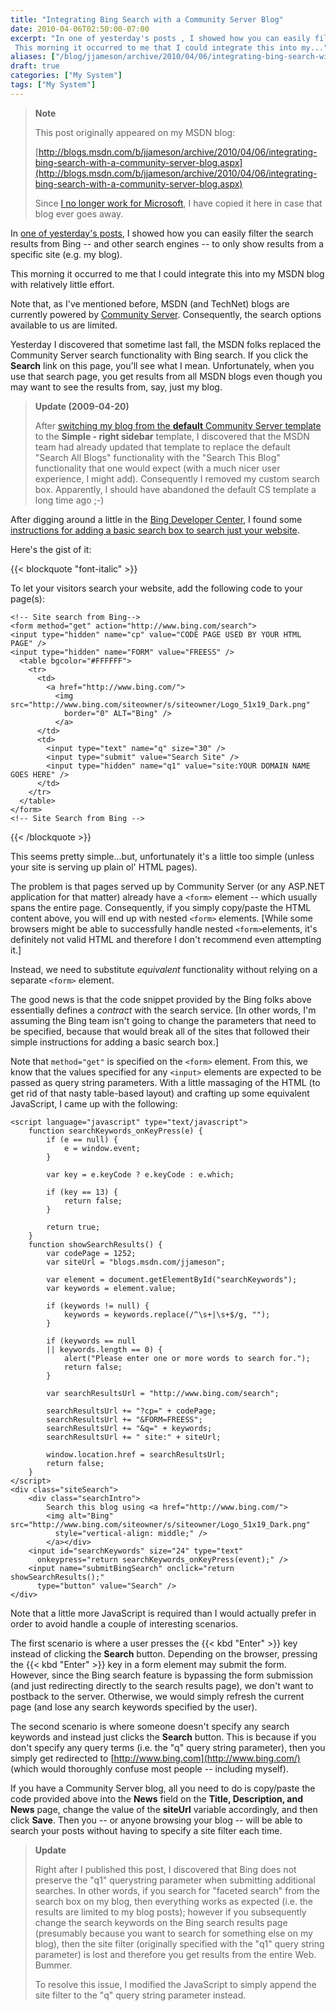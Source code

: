 ```yaml
---
title: "Integrating Bing Search with a Community Server Blog"
date: 2010-04-06T02:50:00-07:00
excerpt: "In one of yesterday's posts , I showed how you can easily filter the search results from Bing -- and other search engines -- to only show results from a specific site (e.g. my blog). 
 This morning it occurred to me that I could integrate this into my..."
aliases: ["/blog/jjameson/archive/2010/04/06/integrating-bing-search-with-a-community-server-blog.aspx"]
draft: true
categories: ["My System"]
tags: ["My System"]
---
```


> **Note**
>
> This post originally appeared on my MSDN blog:
>
> [http://blogs.msdn.com/b/jjameson/archive/2010/04/06/integrating-bing-search-with-a-community-server-blog.aspx](http://blogs.msdn.com/b/jjameson/archive/2010/04/06/integrating-bing-search-with-a-community-server-blog.aspx)
>
> Since [I no longer work for Microsoft](/blog/jjameson/2011/09/02/last-day-with-microsoft), I have copied it here in case that blog ever goes away.

In [one of yesterday's posts](/blog/jjameson/2010/04/04/narrowing-search-results-to-a-specific-site-e-g-my-blog), I showed how you can easily filter the search results from Bing -- and other search engines -- to only show results from a specific site (e.g. my blog).

This morning it occurred to me that I could integrate this into my MSDN blog with relatively little effort.

Note that, as I've mentioned before, MSDN (and TechNet) blogs are currently powered by [Community Server](http://en.wikipedia.org/wiki/Community_Server). Consequently, the search options available to us are limited.

Yesterday I discovered that sometime last fall, the MSDN folks replaced the Community Server search functionality with Bing search. If you click the **Search** link on this page, you'll see what I mean. Unfortunately, when you use that search page, you get results from all MSDN blogs even though you may want to see the results from, say, just my blog.

> **Update (2009-04-20)**
>
> After [switching my blog from the **default** Community Server template](/blog/jjameson/2010/04/19/new-blog-template-and-styling) to the **Simple - right sidebar** template, I discovered that the MSDN team had already updated that template to replace the default "Search All Blogs" functionality with the "Search This Blog" functionality that one would expect (with a much nicer user experience, I might add). Consequently I removed my custom search box. Apparently, I should have abandoned the default CS template a long time ago ;-)

After digging around a little in the [Bing Developer Center](http://www.bing.com/developers), I found some [instructions for adding a basic search box to search just your website](http://help.live.com/help.aspx?project=WL_Webmasters&querytype=keyword&query=hcraescisab&mkt=en-us).

Here's the gist of it:

{{< blockquote "font-italic" >}}

To let your visitors search your website, add the following code to your page(s):

```
<!-- Site search from Bing-->
<form method="get" action="http://www.bing.com/search">
<input type="hidden" name="cp" value="CODE PAGE USED BY YOUR HTML PAGE" />
<input type="hidden" name="FORM" value="FREESS" />
  <table bgcolor="#FFFFFF">
    <tr>
      <td>
        <a href="http://www.bing.com/">
          <img src="http://www.bing.com/siteowner/s/siteowner/Logo_51x19_Dark.png"
            border="0" ALT="Bing" />
          </a>
      </td>
      <td>
        <input type="text" name="q" size="30" />
        <input type="submit" value="Search Site" />
        <input type="hidden" name="q1" value="site:YOUR DOMAIN NAME GOES HERE" />
      </td>
    </tr>
  </table>
</form>
<!-- Site Search from Bing -->
```

{{< /blockquote >}}

This seems pretty simple...but, unfortunately it's a little too simple (unless your site is serving up plain ol' HTML pages).

The problem is that pages served up by Community Server (or any ASP.NET application for that matter) already have a `<form>` element -- which usually spans the entire page. Consequently, if you simply copy/paste the HTML content above, you will end up with nested `<form>` elements. [While some browsers might be able to successfully handle nested `<form>`elements, it's definitely not valid HTML and therefore I don't recommend even attempting it.]

Instead, we need to substitute *equivalent* functionality without relying on a separate `<form>` element.

The good news is that the code snippet provided by the Bing folks above essentially defines a *contract* with the search service. [In other words, I'm assuming the Bing team isn't going to change the parameters that need to be specified, because that would break all of the sites that followed their simple instructions for adding a basic search box.]

Note that `method="get"` is specified on the `<form>` element. From this, we know that the values specified for any `<input>` elements are expected to be passed as query string parameters. With a little massaging of the HTML (to get rid of that nasty table-based layout) and crafting up some equivalent JavaScript, I came up with the following:

```
<script language="javascript" type="text/javascript">
    function searchKeywords_onKeyPress(e) {
        if (e == null) {
            e = window.event;
        }

        var key = e.keyCode ? e.keyCode : e.which;

        if (key == 13) {
            return false;
        }

        return true;
    }
    function showSearchResults() {
        var codePage = 1252;
        var siteUrl = "blogs.msdn.com/jjameson";

        var element = document.getElementById("searchKeywords");
        var keywords = element.value;

        if (keywords != null) {
            keywords = keywords.replace(/^\s+|\s+$/g, "");
        }

        if (keywords == null
        || keywords.length == 0) {
            alert("Please enter one or more words to search for.");
            return false;
        }

        var searchResultsUrl = "http://www.bing.com/search";

        searchResultsUrl += "?cp=" + codePage;
        searchResultsUrl += "&FORM=FREESS";
        searchResultsUrl += "&q=" + keywords;
        searchResultsUrl += " site:" + siteUrl;

        window.location.href = searchResultsUrl;
        return false;
    }
</script>
<div class="siteSearch">
    <div class="searchIntro">
        Search this blog using <a href="http://www.bing.com/">
        <img alt="Bing" src="http://www.bing.com/siteowner/s/siteowner/Logo_51x19_Dark.png"
          style="vertical-align: middle;" />
        </a></div>
    <input id="searchKeywords" size="24" type="text"
      onkeypress="return searchKeywords_onKeyPress(event);" />
    <input name="submitBingSearch" onclick="return showSearchResults();"
      type="button" value="Search" />
</div>
```

Note that a little more JavaScript is required than I would actually prefer in order to avoid handle a couple of interesting scenarios.

The first scenario is where a user presses the {{< kbd "Enter" >}} key instead of clicking the **Search** button. Depending on the browser, pressing the {{< kbd "Enter" >}} key in a form element may submit the form. However, since the Bing search feature is bypassing the form submission (and just redirecting directly to the search results page), we don't want to postback to the server. Otherwise, we would simply refresh the current page (and lose any search keywords specified by the user).

The second scenario is where someone doesn't specify any search keywords and instead just clicks the **Search** button. This is because if you don't specify any query terms (i.e. the "q" query string parameter), then you simply get redirected to [http://www.bing.com](http://www.bing.com/) (which would thoroughly confuse most people -- including myself).

If you have a Community Server blog, all you need to do is copy/paste the code provided above into the **News** field on the **Title, Description, and News** page, change the value of the **siteUrl** variable accordingly, and then click **Save**. Then you -- or anyone browsing your blog -- will be able to search your posts without having to specify a site filter each time.

> **Update**
>
> Right after I published this post, I discovered that Bing does not preserve the "q1" querystring parameter when submitting additional searches. In other words, if you search for "faceted search" from the search box on my blog, then everything works as expected (i.e. the results are limited to my blog posts); however if you subsequently change the search keywords on the Bing search results page (presumably because you want to search for something else on my blog), then the site filter (originally specified with the "q1" query string parameter) is lost and therefore you get results from the entire Web. Bummer.
>
> To resolve this issue, I modified the JavaScript to simply append the site filter to the "q" query string parameter instead.

